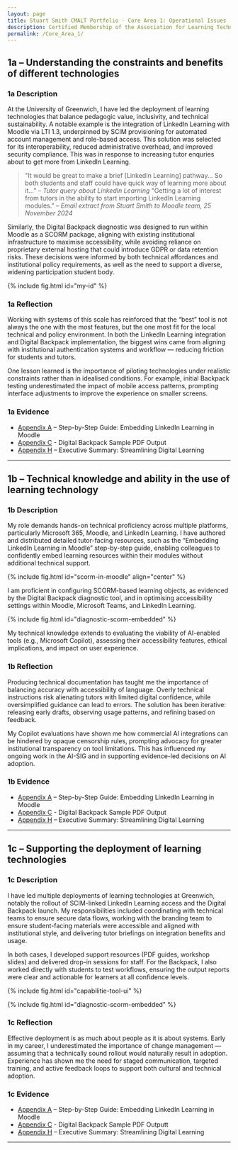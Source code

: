 ```yaml
---
layout: page
title: Stuart Smith CMALT Portfolio - Core Area 1: Operational Issues
description: Certified Membership of the Association for Learning Technology (CMALT) portfolio of Stuart Smith, MSc, BA (Hons).
permalink: /Core_Area_1/
---
```


## 1a – Understanding the constraints and benefits of different technologies

### 1a Description

At the University of Greenwich, I have led the deployment of learning technologies that balance pedagogic value, inclusivity, and technical sustainability. A notable example is the integration of LinkedIn Learning with Moodle via LTI 1.3, underpinned by SCIM provisioning for automated account management and role-based access. This solution was selected for its interoperability, reduced administrative overhead, and improved security compliance. This was in response to increasing tutor enquries about to get more from LinkedIn Learning.

> "It would be great to make a brief [LinkedIn Learning] pathway... So both students and staff could have quick way of learning more about it..." – *Tutor query about LinkedIn Learning*
> "Getting a lot of interest from tutors in the ability to start importing LinkedIn Learning modules." – *Email extract from Stuart Smith to Moodle team, 25 November 2024*

Similarly, the Digital Backpack diagnostic was designed to run within Moodle as a SCORM package, aligning with existing institutional infrastructure to maximise accessibility, while avoiding reliance on proprietary external hosting that could introduce GDPR or data retention risks. These decisions were informed by both technical affordances and institutional policy requirements, as well as the need to support a diverse, widening participation student body.

{% include fig.html id="my-id" %}

### 1a Reflection

Working with systems of this scale has reinforced that the “best” tool is not always the one with the most features, but the one most fit for the local technical and policy environment. In both the LinkedIn Learning integration and Digital Backpack implementation, the biggest wins came from aligning with institutional authentication systems and workflow — reducing friction for students and tutors.

One lesson learned is the importance of piloting technologies under realistic constraints rather than in idealised conditions. For example, initial Backpack testing underestimated the impact of mobile access patterns, prompting interface adjustments to improve the experience on smaller screens.

### 1a Evidence

- [Appendix A](./Appendices.md#a--step-by-step-guide-embedding-a-linkedin-learning-course-in-moodle) – Step-by-Step Guide: Embedding LinkedIn Learning in Moodle
- [Appendix C](./Appendices.md#c-digital-backpack-sample-pdf-output) - Digital Backpack Sample PDF Output
- [Appendix H](./Appendices.md#h-streamling-digital-learning---executive-summary) – Executive Summary: Streamlining Digital Learning

---

## 1b – Technical knowledge and ability in the use of learning technology

### 1b Description

My role demands hands-on technical proficiency across multiple platforms, particularly Microsoft 365, Moodle, and LinkedIn Learning. I have authored and distributed detailed tutor-facing resources, such as the “Embedding LinkedIn Learning in Moodle” step-by-step guide, enabling colleagues to confidently embed learning resources within their modules without additional technical support.

{% include fig.html id="scorm-in-moodle" align="center" %}

I am proficient in configuring SCORM-based learning objects, as evidenced by the Digital Backpack diagnostic tool, and in optimising accessibility settings within Moodle, Microsoft Teams, and LinkedIn Learning. 

{% include fig.html id="diagnostic-scorm-embedded" %}

My technical knowledge extends to evaluating the viability of AI-enabled tools (e.g., Microsoft Copilot), assessing their accessibility features, ethical implications, and impact on user experience.

### 1b Reflection

Producing technical documentation has taught me the importance of balancing accuracy with accessibility of language. Overly technical instructions risk alienating tutors with limited digital confidence, while oversimplified guidance can lead to errors. The solution has been iterative: releasing early drafts, observing usage patterns, and refining based on feedback.

My Copilot evaluations have shown me how commercial AI integrations can be hindered by opaque censorship rules, prompting advocacy for greater institutional transparency on tool limitations. This has influenced my ongoing work in the AI-SIG and in supporting evidence-led decisions on AI adoption.

### 1b Evidence
- [Appendix A](./Appendices.md#a--step-by-step-guide-embedding-a-linkedin-learning-course-in-moodle) – Step-by-Step Guide: Embedding LinkedIn Learning in Moodle
- [Appendix C](./Appendices.md#c-digital-backpack-sample-pdf-output) - Digital Backpack Sample PDF Output
- [Appendix H](./Appendices.md#h-streamling-digital-learning---executive-summary) – Executive Summary: Streamlining Digital Learning

---

## 1c – Supporting the deployment of learning technologies

### 1c Description

I have led multiple deployments of learning technologies at Greenwich, notably the rollout of SCIM-linked LinkedIn Learning access and the Digital Backpack launch. My responsibilities included coordinating with technical teams to ensure secure data flows, working with the branding team to ensure student-facing materials were accessible and aligned with institutional style, and delivering tutor briefings on integration benefits and usage.

In both cases, I developed support resources (PDF guides, workshop slides) and delivered drop-in sessions for staff. For the Backpack, I also worked directly with students to test workflows, ensuring the output reports were clear and actionable for learners at all confidence levels.

{% include fig.html id="capabilitie-tool-ui" %}

{% include fig.html id="diagnostic-scorm-embedded" %}

### 1c Reflection

Effective deployment is as much about people as it is about systems. Early in my career, I underestimated the importance of change management — assuming that a technically sound rollout would naturally result in adoption. Experience has shown me the need for staged communication, targeted training, and active feedback loops to support both cultural and technical adoption.

### 1c Evidence

- [Appendix A](./Appendices.md#a--step-by-step-guide-embedding-a-linkedin-learning-course-in-moodle) – Step-by-Step Guide: Embedding LinkedIn Learning in Moodle
- [Appendix C](./Appendices.md#c-digital-backpack-sample-pdf-output)  - Digital Backpack Sample PDF Outputt
- [Appendix H](./Appendices.md#h-streamling-digital-learning---executive-summary) – Executive Summary: Streamlining Digital Learning

---
